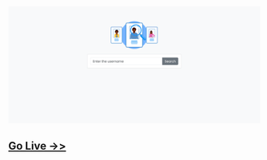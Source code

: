 ![Github User Finder](./asset/img/pv-github-user-finder.png)

## [Go Live ->>](https://gh-us-finder.netlify.app)